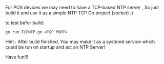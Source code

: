 For POS devices we may need to have a TCP-based NTP server , 
So just build it and use it as a simple NTP TCP Go project (socket) ;)

to test befor build:
```
go run TCPNTP.go <TCP PORT>
```
  
 Hint :
  After build finished, You may make it as a systemd service which could be run on startup and act an NTP Server!
  
  Have fun!!!
